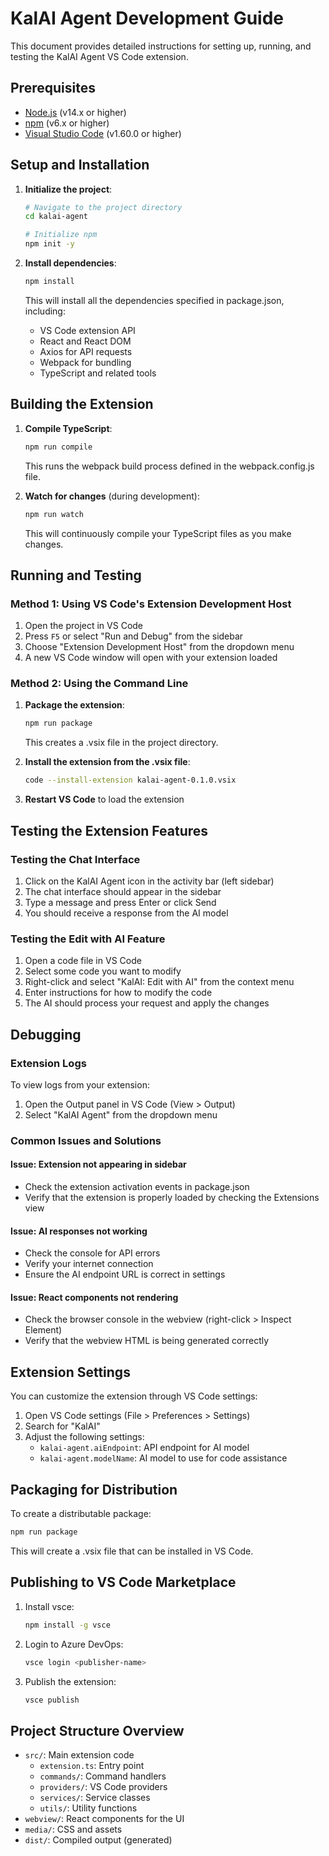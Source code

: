 # KalAI Agent Development Guide

This document provides detailed instructions for setting up, running, and testing the KalAI Agent VS Code extension.

## Prerequisites

- [Node.js](https://nodejs.org/) (v14.x or higher)
- [npm](https://www.npmjs.com/) (v6.x or higher)
- [Visual Studio Code](https://code.visualstudio.com/) (v1.60.0 or higher)

## Setup and Installation

1. **Initialize the project**:
   ```bash
   # Navigate to the project directory
   cd kalai-agent

   # Initialize npm
   npm init -y
   ```

2. **Install dependencies**:
   ```bash
   npm install
   ```

   This will install all the dependencies specified in package.json, including:
   - VS Code extension API
   - React and React DOM
   - Axios for API requests
   - Webpack for bundling
   - TypeScript and related tools

## Building the Extension

1. **Compile TypeScript**:
   ```bash
   npm run compile
   ```

   This runs the webpack build process defined in the webpack.config.js file.

2. **Watch for changes** (during development):
   ```bash
   npm run watch
   ```

   This will continuously compile your TypeScript files as you make changes.

## Running and Testing

### Method 1: Using VS Code's Extension Development Host

1. Open the project in VS Code
2. Press `F5` or select "Run and Debug" from the sidebar
3. Choose "Extension Development Host" from the dropdown menu
4. A new VS Code window will open with your extension loaded

### Method 2: Using the Command Line

1. **Package the extension**:
   ```bash
   npm run package
   ```

   This creates a .vsix file in the project directory.

2. **Install the extension from the .vsix file**:
   ```bash
   code --install-extension kalai-agent-0.1.0.vsix
   ```

3. **Restart VS Code** to load the extension

## Testing the Extension Features

### Testing the Chat Interface

1. Click on the KalAI Agent icon in the activity bar (left sidebar)
2. The chat interface should appear in the sidebar
3. Type a message and press Enter or click Send
4. You should receive a response from the AI model

### Testing the Edit with AI Feature

1. Open a code file in VS Code
2. Select some code you want to modify
3. Right-click and select "KalAI: Edit with AI" from the context menu
4. Enter instructions for how to modify the code
5. The AI should process your request and apply the changes

## Debugging

### Extension Logs

To view logs from your extension:

1. Open the Output panel in VS Code (View > Output)
2. Select "KalAI Agent" from the dropdown menu

### Common Issues and Solutions

#### Issue: Extension not appearing in sidebar
- Check the extension activation events in package.json
- Verify that the extension is properly loaded by checking the Extensions view

#### Issue: AI responses not working
- Check the console for API errors
- Verify your internet connection
- Ensure the AI endpoint URL is correct in settings

#### Issue: React components not rendering
- Check the browser console in the webview (right-click > Inspect Element)
- Verify that the webview HTML is being generated correctly

## Extension Settings

You can customize the extension through VS Code settings:

1. Open VS Code settings (File > Preferences > Settings)
2. Search for "KalAI"
3. Adjust the following settings:
   - `kalai-agent.aiEndpoint`: API endpoint for AI model
   - `kalai-agent.modelName`: AI model to use for code assistance

## Packaging for Distribution

To create a distributable package:

```bash
npm run package
```

This will create a .vsix file that can be installed in VS Code.

## Publishing to VS Code Marketplace

1. Install vsce:
   ```bash
   npm install -g vsce
   ```

2. Login to Azure DevOps:
   ```bash
   vsce login <publisher-name>
   ```

3. Publish the extension:
   ```bash
   vsce publish
   ```

## Project Structure Overview

- `src/`: Main extension code
  - `extension.ts`: Entry point
  - `commands/`: Command handlers
  - `providers/`: VS Code providers
  - `services/`: Service classes
  - `utils/`: Utility functions
- `webview/`: React components for the UI
- `media/`: CSS and assets
- `dist/`: Compiled output (generated)